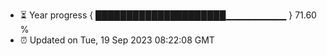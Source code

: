 - ⏳ Year progress { █████████████████████▁▁▁▁▁▁▁▁▁ } 71.60 %
- ⏰ Updated on Tue, 19 Sep 2023 08:22:08 GMT

